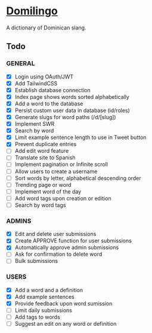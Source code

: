 # [Domilingo](https://domilingo.com/)

A dictionary of Dominican slang.

## Todo

### GENERAL

- [x] Login using OAuth/JWT
- [x] Add TailwindCSS
- [x] Establish database connection
- [x] Index page shows words sorted alphabetically
- [x] Add a word to the database
- [x] Persist custom user data in database (id/roles)
- [x] Generate slugs for word paths (/d/[slug])
- [x] Implement SWR
- [x] Search by word
- [x] Limit example sentence length to use in Tweet button
- [x] Prevent duplicate entries
- [ ] Add edit word feature
- [ ] Translate site to Spanish
- [ ] Implement pagination or Infinite scroll
- [ ] Allow users to create a username
- [ ] Sort words by letter, alphabetical descending order
- [ ] Trending page or word
- [ ] Implement word of the day
- [ ] Add word tags upon creation or edition
- [ ] Search by word tags

### ADMINS

- [x] Edit and delete user submissions
- [x] Create APPROVE function for user submissions
- [x] Automatically approve admin submissions
- [ ] Ask for confirmation to delete word
- [ ] Bulk submissions

### USERS

- [x] Add a word and a definition
- [x] Add example sentences
- [x] Provide feedback upon word sumission
- [ ] Limit daily submissions
- [ ] Add tags to words
- [ ] Suggest an edit on any word or definition
